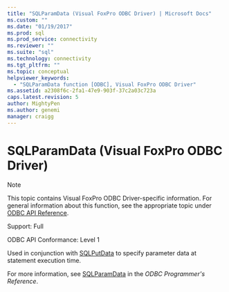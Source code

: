 ```yaml
---
title: "SQLParamData (Visual FoxPro ODBC Driver) | Microsoft Docs"
ms.custom: ""
ms.date: "01/19/2017"
ms.prod: sql
ms.prod_service: connectivity
ms.reviewer: ""
ms.suite: "sql"
ms.technology: connectivity
ms.tgt_pltfrm: ""
ms.topic: conceptual
helpviewer_keywords: 
  - "SQLParamData function [ODBC], Visual FoxPro ODBC Driver"
ms.assetid: a2308f6c-2fa1-47e9-903f-37c2a03c723a
caps.latest.revision: 5
author: MightyPen
ms.author: genemi
manager: craigg
---
```

# SQLParamData (Visual FoxPro ODBC Driver)
> [!NOTE]  
>  This topic contains Visual FoxPro ODBC Driver-specific information. For general information about this function, see the appropriate topic under [ODBC API Reference](../../odbc/reference/syntax/odbc-api-reference.md).  
  
 Support: Full  
  
 ODBC API Conformance: Level 1  
  
 Used in conjunction with [SQLPutData](../../odbc/microsoft/sqlputdata-visual-foxpro-odbc-driver.md) to specify parameter data at statement execution time.  
  
 For more information, see [SQLParamData](../../odbc/reference/syntax/sqlparamdata-function.md) in the *ODBC Programmer's Reference*.
